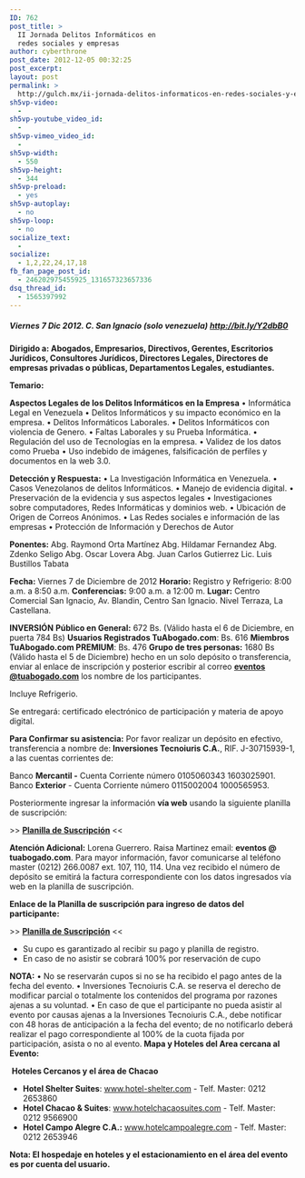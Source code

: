 ```yaml
---
ID: 762
post_title: >
  II Jornada Delitos Informáticos en
  redes sociales y empresas
author: cyberthrone
post_date: 2012-12-05 00:32:25
post_excerpt:
layout: post
permalink: >
  http://gulch.mx/ii-jornada-delitos-informaticos-en-redes-sociales-y-empresas/
sh5vp-video:
  - 
sh5vp-youtube_video_id:
  - 
sh5vp-vimeo_video_id:
  - 
sh5vp-width:
  - 550
sh5vp-height:
  - 344
sh5vp-preload:
  - yes
sh5vp-autoplay:
  - no
sh5vp-loop:
  - no
socialize_text:
  - 
socialize:
  - 1,2,22,24,17,18
fb_fan_page_post_id:
  - 246202975455925_131657323657336
dsq_thread_id:
  - 1565397992
---
```

<h5>Viernes 7 Dic 2012. C. San Ignacio
(solo venezuela)
<a href="http://bit.ly/Y2dbB0" target="_blank" rel="nofollow nofollow">http://bit.ly/Y2dbB0</a></h5>
<strong>Dirigido a: Abogados, Empresarios, Directivos, Gerentes, Escritorios Jurídicos, Consultores Jurídicos, Directores Legales, Directores de empresas privadas o públicas, Departamentos Legales, estudiantes.</strong>

<strong>Temario:</strong>

<strong>Aspectos Legales de los Delitos Informáticos en la Empresa</strong>
• Informática Legal en Venezuela
• Delitos Informáticos y su impacto económico en la empresa.
• Delitos Informáticos Laborales.
• Delitos Informáticos con violencia de Genero.
• Faltas Laborales y su Prueba Informática.
• Regulación del uso de Tecnologías en la empresa.
• Validez de los datos como Prueba
• Uso indebido de imágenes, falsificación de perfiles y documentos en la web 3.0.

<strong>Detección y Respuesta:</strong>
• La Investigación Informática en Venezuela.
• Casos Venezolanos de delitos Informáticos.
• Manejo de evidencia digital.
• Preservación de la evidencia y sus aspectos legales
• Investigaciones sobre computadores, Redes Informáticas y dominios web.
• Ubicación de Origen de Correos Anónimos.
• Las Redes sociales e información de las empresas
• Protección de Información y Derechos de Autor

<strong>Ponentes:</strong>
Abg. Raymond Orta Martínez
Abg. Hildamar Fernandez
Abg. Zdenko Seligo
Abg. Oscar Lovera
Abg. Juan Carlos Gutierrez
Lic. Luis Bustillos Tabata

<strong>Fecha:</strong> Viernes 7 de Diciembre de 2012
<strong>Horario:</strong> Registro y Refrigerio: 8:00 a.m. a 8:50 a.m.
<strong>Conferencias:</strong> 9:00 a.m. a 12:00 m.
<strong>Lugar:</strong> Centro Comercial San Ignacio, Av. Blandin, Centro San Ignacio. Nivel Terraza, La Castellana.

<strong>INVERSIÓN</strong>
<strong>Público en General:</strong> 672 Bs. (Válido hasta el 6 de Diciembre, en puerta 784 Bs)
<strong>Usuarios Registrados TuAbogado.com</strong>: Bs. 616
<strong>Miembros TuAbogado.com PREMIUM</strong>: Bs. 476
<strong>Grupo de tres personas:</strong> 1680 Bs (Válido hasta el 5 de Diciembre) hecho en un solo depósito o transferencia, enviar al enlace de inscripción y posterior escribir al correo <strong> <a href="mailto:eventos@tuabogado.com">eventos @tuabogado.com</a></strong> los nombre de los participantes.

Incluye Refrigerio.

Se entregará: certificado electrónico de participación y materia de apoyo digital.

<strong>Para Confirmar su asistencia:</strong>
Por favor realizar un depósito en efectivo, transferencia a nombre de:
<strong>Inversiones Tecnoiuris C.A.</strong>, RIF. J-30715939-1, a las cuentas corrientes de:

Banco <strong>Mercantil -</strong> Cuenta Corriente número 0105060343 1603025901.
Banco <strong>Exterior</strong> - Cuenta Corriente número 0115002004 1000565953.

Posteriormente ingresar la información <strong>vía web</strong> usando la siguiente planilla de suscripción:

&gt;&gt; <a href="http://www.tuabogado.com/servicios/notificaciones-de-pagos/eventos-notificar-deposito.html" target="_blank"><strong>Planilla de Suscripción</strong></a> &lt;&lt;

<strong>Atención Adicional:</strong> Lorena Guerrero. Raisa Martinez
email: <strong>eventos @ tuabogado.com</strong>.
Para mayor información, favor comunicarse al teléfono master (0212) 266.0087 ext. 107, 110, 114.
Una vez recibido el número de depósito se emitirá la factura correspondiente con los datos ingresados vía web en la planilla de suscripción.

<strong>Enlace de la Planilla de suscripción para ingreso de datos del participante:</strong>

&gt;&gt; <a href="http://www.tuabogado.com/servicios/notificaciones-de-pagos/eventos-notificar-deposito.html" target="_blank"><strong>Planilla de Suscripción</strong></a> &lt;&lt;

* Su cupo es garantizado al recibir su pago y planilla de registro.
* En caso de no asistir se cobrará 100% por reservación de cupo

<strong>NOTA:</strong>
• No se reservarán cupos si no se ha recibido el pago antes de la fecha del evento.
• Inversiones Tecnoiuris C.A. se reserva el derecho de modificar parcial o totalmente los contenidos del programa por razones ajenas a su voluntad.
• En caso de que el participante no pueda asistir al evento por causas ajenas a la Inversiones Tecnoiuris C.A., debe notificar con 48 horas de anticipación a la fecha del evento; de no notificarlo deberá realizar el pago correspondiente al 100% de la cuota fijada por participación, asista o no al evento.<strong>
Mapa y Hoteles del Area cercana al Evento:</strong>

<img alt="" src="http://www.tuabogado.com/venezuela/images/mapa-hoteles.png" border="0" />
<strong>Hoteles Cercanos y el área de Chacao</strong>

* <strong>Hotel Shelter Suites</strong>: www.hotel-shelter.com - Telf. Master: 0212 2653860
* <strong>Hotel Chacao &amp; Suites</strong>: www.hotelchacaosuites.com - Telf. Master: 0212 9566900
* <strong>Hotel Campo Alegre C.A.:</strong> www.hotelcampoalegre.com - Telf. Master: 0212 2653946

<strong>Nota: El hospedaje en hoteles y el estacionamiento en el área del evento es por cuenta del usuario.</strong>